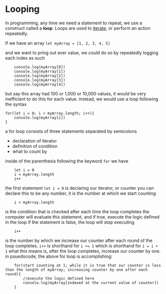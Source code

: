# Looping

In programming, any time we need a statement to repeat, we use a construct called a __loop__. Loops are used to [iterate](https://www.merriam-webster.com/dictionary/iteration), or perform an action repeatedly. 

If we have an array `let myArray = [1, 2, 3, 4, 5]`

and we want to pring out ever value, we _could_ do so by repeatedly logging each index as such
```
    console.log(myArray[0])
    console.log(myArray[1])
    console.log(myArray[2])
    console.log(myArray[3])
    console.log(myArray[4])
```
but say this array had 100 or 1,000 or 10,000 values, it would be very inefficient to do this for each value. instead, we would use a loop following the syntax

    for(let i = 0; i < myArray.length; i++){
        console.log(myArray[i])
    }


a for loop consists of three statements separated by semicolons

- declaration of iterator
- definition of condition
- what to count by

inside of the parenthesis following the keyword `for` we have
```
    let i = 0
    i < myArray.length
    i++
```
the first statement `let i = 0` is declaring our iterator, or counter
you can declare this to be any number, it is the number at which we start counting
```
    i < myArray.length
```
is the condition that is checked after each time the loop completes
the computer will evaluate this statement, and if true, execute the logic defined in the loop
if the statement is false, the loop will stop executing
```
    i++
```
is the number by which we increase our counter after each round of the loop completes. `i++` is shorthand for `i += 1` which is shorthand for `i = i + 1`
what this means is, after the loop completes, increase our counter by one.
in psuedocode, the above for loop is accomplishing:
```
    for(start counting at 1; while it is true that our counter is less than the length of myArray; increasing counter by one after each round){
        //execute the logic defined here
        console.log(myArray[indexed at the current value of counter])
    }
```